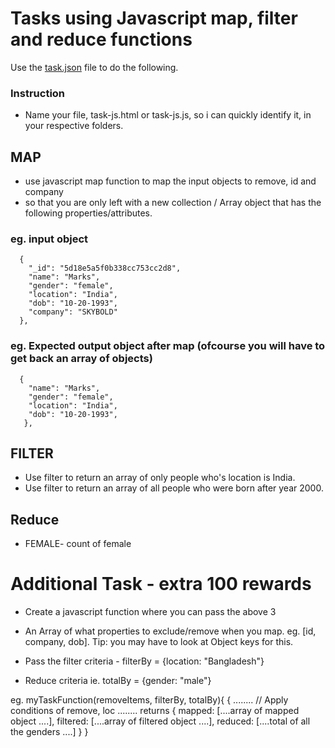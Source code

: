 # Tasks using Javascript map, filter and reduce functions
Use the [task.json](../master/team/task.json) file to do the following.

### Instruction
- Name your file, task-js.html or task-js.js, so i can quickly identify it, in your respective folders.

## MAP 
- use javascript map function to map the input objects to remove, id and company
- so that you are only left with a new collection / Array object that has the following properties/attributes.

### eg. input object
```
  {
    "_id": "5d18e5a5f0b338cc753cc2d8",
    "name": "Marks",
    "gender": "female",
    "location": "India",
    "dob": "10-20-1993",
    "company": "SKYBOLD"
  },

```

### eg. Expected output object after map (ofcourse you will have to get back an array of objects)
```
  {
    "name": "Marks",
    "gender": "female",
    "location": "India",
    "dob": "10-20-1993",
   },
```

## FILTER
- Use filter to return an array of only people who's location is India.
- Use filter to return an array of all people who were born after year 2000.

## Reduce 
- FEMALE- count of female

# Additional Task - extra 100 rewards
- Create a javascript function where you can pass the above 3 
- An Array of what properties to exclude/remove when you map. eg. [id, company, dob]. 
Tip: you may have to look at Object keys for this.

- Pass the filter criteria - filterBy = {location: "Bangladesh"}
- Reduce criteria ie. totalBy = {gender: "male"} 

eg. myTaskFunction(removeItems, filterBy, totalBy){
{
........
// Apply conditions of remove, loc
........
  returns {
          mapped: [....array of mapped object ....],
          filtered: [....array of filtered object ....],
          reduced: [....total of all the genders ....]
         }
}

